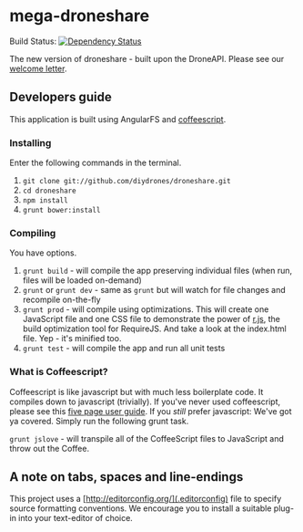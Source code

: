 # mega-droneshare

Build Status: [![Dependency Status](https://www.codeship.io/projects/bdded4a0-a3ed-0131-b562-3a2ddf12dbeb/status)](https://www.codeship.io/projects/18633)

The new version of droneshare - built upon the DroneAPI.  Please see our [welcome letter](WELCOME.md).

## Developers guide

This application is built using AngularFS and [coffeescript](http://coffeescript.org/).

### Installing
Enter the following commands in the terminal.

1. `git clone git://github.com/diydrones/droneshare.git`
2. `cd droneshare`
3. `npm install`
4. `grunt bower:install`

### Compiling
You have options.

1. `grunt build` - will compile the app preserving individual files (when run, files will be loaded on-demand)
2. `grunt` or `grunt dev` - same as `grunt` but will watch for file changes and recompile on-the-fly
3. `grunt prod` - will compile using optimizations.  This will create one JavaScript file and one CSS file to demonstrate the power of [r.js](http://requirejs.org/docs/optimization.html), the build optimization tool for RequireJS.  And take a look at the index.html file.  Yep - it's minified too.
4. `grunt test` - will compile the app and run all unit tests

### What is Coffeescript?

Coffeescript is like javascript but with much less boilerplate code.  It compiles down to javascript (trivially).  If you've never used coffeescript,
please see this [five page user guide](http://arcturo.github.io/library/coffeescript/).  If you _still_ prefer javascript: We've got ya covered.
Simply run the following grunt task.

`grunt jslove` - will transpile all of the CoffeeScript files to JavaScript and throw out the Coffee.


## A note on tabs, spaces and line-endings

This project uses a [http://editorconfig.org/](.editorconfig) file to specify source formatting conventions.  We encourage you to install a suitable
plug-in into your text-editor of choice.
